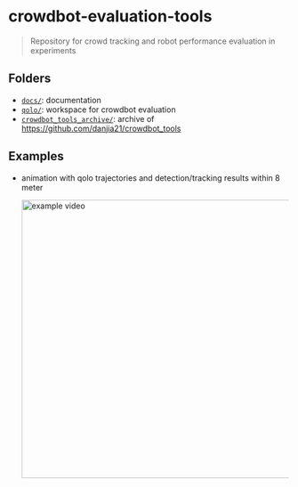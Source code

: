 # crowdbot-evaluation-tools

> Repository for crowd tracking and robot performance evaluation in experiments

## Folders

- [`docs/`](./docs/): documentation
- [`qolo/`](./qolo/): workspace for crowdbot evaluation
- [`crowdbot_tools_archive/`](./crowdbot_tools_archive/): archive of https://github.com/danjia21/crowdbot_tools

## Examples

- animation with qolo trajectories and detection/tracking results within 8 meter

    <img src="./example/nocam_2021-04-24-11-48-21.gif" alt="example video"  width="500" />
